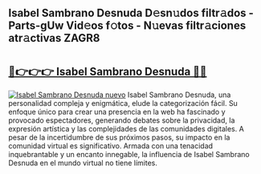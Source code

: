## Isabel Sambrano Desnuda D𝚎sn𝚞dos filtr𝚊dos - Parts-gUw Vid𝚎os f𝚘tos - N𝚞evas filtr𝚊ciones atr𝚊ctivas ZAGR8

# <h2><a href="http://mb3ymh.tromn.icu/?c=Isabel+Sambrano+Desnuda">🔗👉👉👉 Isabel Sambrano Desnuda 🔗🔗</a></h2>

[![Isabel Sambrano Desnuda nuevo](https://i.imgur.com/pEAQMta.gif)](http://mb3ymh.tromn.icu/?c=Isabel+Sambrano+Desnuda)
Isabel Sambrano Desnuda, una personalidad compleja y enigmática, elude la categorización fácil. Su enfoque único para crear una presencia en la web ha fascinado y provocado espectadores, generando debates sobre la privacidad, la expresión artística y las complejidades de las comunidades digitales. A pesar de la incertidumbre de sus próximos pasos, su impacto en la comunidad virtual es significativo. Armada con una tenacidad inquebrantable y un encanto innegable, la influencia de Isabel Sambrano Desnuda en el mundo virtual no tiene límites.
